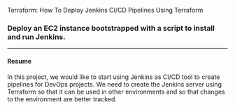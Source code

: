 Terraform: How To Deploy Jenkins CI/CD Pipelines Using Terraform

### Deploy an EC2 instance bootstrapped with a script to install and run Jenkins.
----------------

#### Resume

In this project, we would like to start using Jenkins as CI/CD tool to create pipelines for DevOps projects. We need to create the Jenkins server using Terraform so that it can be used in other environments and so that changes to the environment are better tracked.
